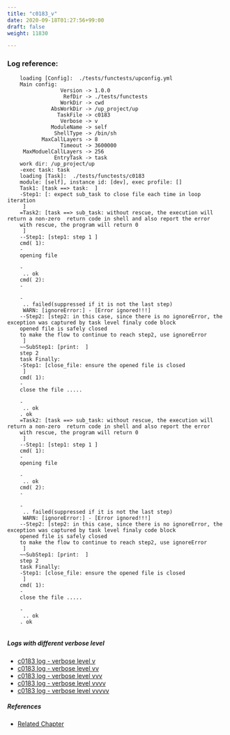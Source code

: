 ```yaml
---
title: "c0183_v"
date: 2020-09-18T01:27:56+99:00
draft: false
weight: 11830

---
```


### Log reference: <no value>

```
    loading [Config]:  ./tests/functests/upconfig.yml
    Main config:
                 Version -> 1.0.0
                  RefDir -> ./tests/functests
                 WorkDir -> cwd
              AbsWorkDir -> /up_project/up
                TaskFile -> c0183
                 Verbose -> v
              ModuleName -> self
               ShellType -> /bin/sh
           MaxCallLayers -> 8
                 Timeout -> 3600000
     MaxModuelCallLayers -> 256
               EntryTask -> task
    work dir: /up_project/up
    -exec task: task
    loading [Task]:  ./tests/functests/c0183
    module: [self], instance id: [dev], exec profile: []
    Task1: [task ==> task:  ]
    -Step1: [: expect sub_task to close file each time in loop iteration
     ]
    =Task2: [task ==> sub_task: without rescue, the execution will return a non-zero  return code in shell and also report the error
    with rescue, the program will return 0
     ]
    --Step1: [step1: step 1 ]
    cmd( 1):
    -
    opening file
    
    -
     .. ok
    cmd( 2):
    -
    
    -
     .. failed(suppressed if it is not the last step)
     WARN: [ignoreError:] - [Error ignored!!!]
    --Step2: [step2: in this case, since there is no ignoreError, the exception was captured by task level finaly code block
    opened file is safely closed
    to make the flow to continue to reach step2, use ignoreError
     ]
    ~~SubStep1: [print:  ]
    step 2
    task Finally:
    -Step1: [close_file: ensure the opened file is closed
     ]
    cmd( 1):
    -
    close the file .....
    
    -
     .. ok
    . ok
    =Task2: [task ==> sub_task: without rescue, the execution will return a non-zero  return code in shell and also report the error
    with rescue, the program will return 0
     ]
    --Step1: [step1: step 1 ]
    cmd( 1):
    -
    opening file
    
    -
     .. ok
    cmd( 2):
    -
    
    -
     .. failed(suppressed if it is not the last step)
     WARN: [ignoreError:] - [Error ignored!!!]
    --Step2: [step2: in this case, since there is no ignoreError, the exception was captured by task level finaly code block
    opened file is safely closed
    to make the flow to continue to reach step2, use ignoreError
     ]
    ~~SubStep1: [print:  ]
    step 2
    task Finally:
    -Step1: [close_file: ensure the opened file is closed
     ]
    cmd( 1):
    -
    close the file .....
    
    -
     .. ok
    . ok
    
```

##### Logs with different verbose level
* [c0183 log - verbose level v](../../logs/c0183_v)
* [c0183 log - verbose level vv](../../logs/c0183_vv)
* [c0183 log - verbose level vvv](../../logs/c0183_vvv)
* [c0183 log - verbose level vvvv](../../logs/c0183_vvvv)
* [c0183 log - verbose level vvvvv](../../logs/c0183_vvvvv)

##### References
* [Related Chapter](../../flow-controll/c0183)
